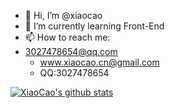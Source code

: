 - 👋 Hi, I’m @xiaocao
- 🌱 I’m currently learning Front-End 
- 📫 How to reach me:
- 3027478654@qq.com
  -  www.xiaocao.cn@gmail.com
  -  QQ:3027478654

[![XiaoCao's github stats](//p3-juejin.byteimg.com/tos-cn-i-k3u1fbpfcp/1188110e11c84be89e6c60130622635a~tplv-k3u1fbpfcp-zoom-1.image)](https://github.com/anuraghazra/github-readme-stats)
<!---
xiaocao12306/xiaocao12306 is a ✨ special ✨ repository because its `README.md` (this file) appears on your GitHub profile.
You can click the Preview link to take a look at your changes.
--->
